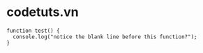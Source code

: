# codetuts.vn

```
function test() {
  console.log("notice the blank line before this function?");
}
```
